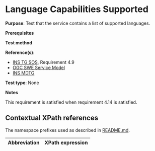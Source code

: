 # Language Capabilities Supported

**Purpose**: Test that the service contains a list of supported languages.

**Prerequisites**

**Test method**

**Reference(s)**:

* [INS TG SOS](http://inspire.ec.europa.eu/id/document/tg/download-sos/1.0), Requirement 4.9
* [OGC SWE Service Model](http://portal.opengeospatial.org/files/?artifact_id=38476)
* [INS MDTG](http://inspire.ec.europa.eu/documents/Metadata/MD_IR_and_ISO_20131029.pdf)

**Test type**: None

**Notes**

This requirement is satisfied when requirement 4.14 is satisfied.

## Contextual XPath references

The namespace prefixes used as described in [README.md](http://inspire.ec.europa.eu/id/ats/download-service/sos-tg-1.0/sos-pre-defined/README#namespaces).

| Abbreviation                                               |  XPath expression |
| ---------------------------------------------------------- | ------------------------------------------------------------------------- |

